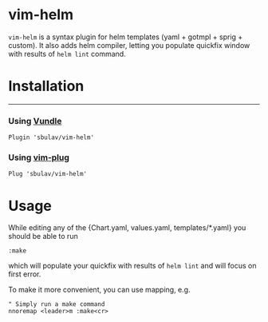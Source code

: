 vim-helm
===================

`vim-helm` is a syntax plugin for helm templates (yaml + gotmpl + sprig + custom).
It also adds helm compiler, letting you populate quickfix window with results
of `helm lint` command.



# Installation
------------

### Using [Vundle](https://github.com/VundleVim/Vundle.vim)

```vim
Plugin 'sbulav/vim-helm'
```

### Using [vim-plug](https://github.com/junegunn/vim-plug)

```vim
Plug 'sbulav/vim-helm'
```


# Usage

While editing any of the {Chart.yaml, values.yaml, templates/*.yaml} you should be able to
run
```vim
:make
```
which will populate your quickfix with results of `helm lint` and will focus on first
error.

To make it more convenient, you can use mapping, e.g.
```vim
" Simply run a make command
nnoremap <leader>m :make<cr>
```
